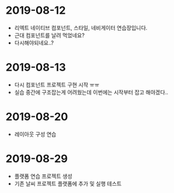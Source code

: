 # 2019-08-12
- 리엑트 네이티브 컴포넌트, 스타일, 네비게이터 연습장입니다.
- 근대 컴포넌트를 날려 먹었네요?
- 다시해야되네요..?

# 2019-08-13
- 다시 컴포넌트 프로젝트 구현 시작 ㅠㅠ
- 실습 중간에 구조잡는게 어려웠는데 이번에는 시작부터 잡고 해야겠다..

# 2019-08-20
- 레이아웃 구성 연습

# 2019-08-29
- 플랫폼 연습 프로젝트 생성
- 기존 날씨 프로젝트 플랫폼에 추가 및 실행 테스트
